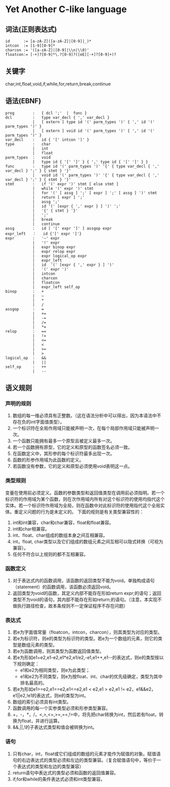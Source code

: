 #  Yet Another C-like language 

## 词法(正则表达式)
```
id      := [a-zA-Z]([a-zA-Z]|[0-9]|_)*
intcon  := [1-9][0-9]*
charcon := '([a-zA-Z]|[0-9]|\\n|\\0)'
floatcon:= [-+]?[0-9]*\.?[0-9]?([eE][-+]?[0-9]+)?
```
## 关键字

char,int,float,void,if,while,for,return,break,continue

## 语法(EBNF)
```
prog	    :	{ dcl ';'  |  func }
dcl	        :	type var_decl { ',' var_decl }
            |	[ extern ] type id '(' parm_types ')' { ',' id '(' parm_types ')' }
            |	[ extern ] void id '(' parm_types ')' { ',' id '(' parm_types ')' }
var_decl	:	id { '[' intcon ']' }
type	    :	char
 	        |	int
            |   float
parm_types	:	void
 	        |	type id { '[' ']' } { ',' type id { '[' ']' } }
func	    :	type id '(' parm_types ')' '{' { type var_decl { ',' var_decl } ';' } { stmt } '}'
 	        |	void id '(' parm_types ')' '{' { type var_decl { ',' var_decl } ';' } { stmt } '}'
stmt	    :	if '(' expr ')' stmt [ else stmt ]
            |	while '(' expr ')' stmt
            |	for '(' [ assg ] ';' [ expr ] ';' [ assg ] ')' stmt
            |	return [ expr ] ';'
            |	assg ';'
            |	id '(' [expr { ',' expr } ] ')' ';'
            |	'{' { stmt } '}'
            |	';'
            |   break
            |   continue
assg	    :	id [ '[' expr ']' ] assgop expr
expr_left   ：	id {'[' expr ']'}
expr	    :	'–' expr
            |	'!' expr
            |	expr binop expr
            |	expr relop expr
            |	expr logical_op expr
            |   expr_left
            |   id  '(' [expr { ',' expr } ] ')' 
            |	'(' expr ')'
            |	intcon
            |	charcon
            |	floatcon
            |   expr_left self_op
binop	    :	+
            |	–
            |	*
            |	/
assgop      :   =
            |   +=
            |   -=
            |   /=
            |   *=
relop	    :	==
            |	!=
            |	<=
            |	<
            |	>=
            |	>
logical_op	:	&&
 	        |	||
self_op     :   ++
            |   --
```
## 语义规则

### 声明的规则
1. 数组的每一维必须具有正整数。（这在语法分析中可以得出，因为本语法中不存在负的int字面值类型）。
2. 一个标识符在全局作用域只能被声明一次，在每个局部作用域只能被声明一次。
3. 一个函数只能拥有最多一个原型且被定义最多一次。
4. 若一个函数拥有原型，它的定义和原型的函数签名必须一致。
5. 在函数定义中，其形参的每个标识符最多出现一次。
6. 函数的形参作用域为此函数的定义。
7. 若函数没有参数，它的定义和原型必须使用void表明这一点。

### 类型规则

变量在使用前必须定义。函数的参数类型和返回值类型在调用前必须指明。若一个标识符的作用域为某个函数，则在次作用域内所有对这个标识符的使用均指代这个实体。若一个标识符作用域为全局，则在函数中对此标识符的使用指代这个全局实体。重定义问题的行为是未定义的。
下面的规则是有关类型兼容性的：

1. int和int兼容，char和char兼容，float和float兼容。
2. int和char相兼容。
3. int、float、char组成的数组本身之间互相兼容。
4. int，float, char类型以及它们组成的数组元素之间互相可以隐式转换（可视为兼容）。
4. 任何不符合以上规则的都不互相兼容。

### 函数定义
1. 对于表达式内的函数调用，该函数的返回类型不能为void。单独构成语句（statement）的函数调用，该函数必须返回void。
2. 返回类型为void的函数，其定义内部不能存在形如return expr;的语句；返回类型不为void的语句，其内部不能存在形如return;的语句。（注意，本实现不做执行路径检查，故本条规则不一定保证程序不存在问题）

### 表达式

1. 若e为字面值常量（floatcon，intcon，charcon），则其类型为对应的类型。
2. 若e为标识符，则e的类型为标识符的类型。若e为一个数组的元素，则它的类型是数组元素的类型。
3. 若e为函数调用，则其类型为函数返回值类型。
4. 若e为形如e1+e2,e1-e2,e1*e2,e1/e2,-e1,e1++,e1--的表达式，则e的类型按以下规则确定：
    * e1和e2为相同类型，则e为此类型；
    * e1和e2为不同类型，则e为按float、int、char的优先级确定，类型为其中排名最高的。
5. 若e为形如e1>=e2,e1==e2,e1<=e2,e1 < e2,e1 > e2,e1 != e2，e1&&e2，e1||e2,!e1的表达式，则e的类型为int。
6. 数组的索引必须具有int类型。
7. 函数调用的每一个实参类型必须和形参类型兼容。
8. +，-，*，/，<,>,<=,>=,==,!=中，将先把char转换为int，然后若有float，转换为float，并进行运算。
9. &&,||,!的子表达式类型和值会被转换为int。

### 语句

1. 只有char，int，float或它们组成的数组的元素才能作为赋值的对象。赋值语句的右边表达式的类型必须和左边的类型兼容。（复合赋值语句中，等价于一个表达式的类型和左边的类型兼容）
2. return语句中表达式的类型必须和函数的返回值兼容。
3. if,for和while的条件表达式必须和int类型兼容。